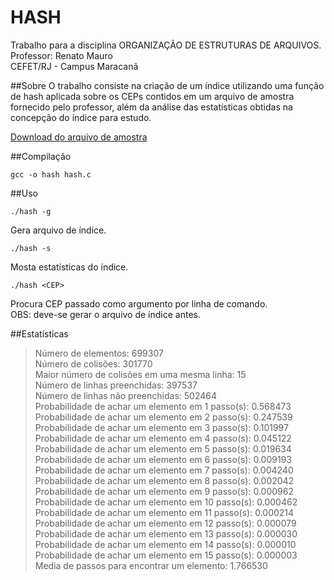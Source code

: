 # HASH
Trabalho para a disciplina ORGANIZAÇÃO DE ESTRUTURAS DE ARQUIVOS.  
Professor: Renato Mauro  
CEFET/RJ - Campus Maracanã

##Sobre
O trabalho consiste na criação de um índice utilizando uma função de hash aplicada sobre os CEPs contidos em um arquivo de amostra fornecido pelo professor, além da análise das estatísticas obtidas na concepção do índice para estudo.

[Download do arquivo de amostra](https://www.dropbox.com/sh/ow81qsfo4prvquu/AACNyR9TD9kE_0Om90rmtjwqa/Aula4?dl=0&preview=cep.dat)

##Compilação
```{r, engine='bash'}
gcc -o hash hash.c
```

##Uso
```{r, engine='bash'}
./hash -g
```
Gera arquivo de índice.  
```{r, engine='bash'}
./hash -s
```
Mosta estatísticas do índice.  
```{r, engine='bash'}
./hash <CEP>
```
Procura CEP passado como argumento por linha de comando.  
OBS: deve-se gerar o arquivo de índice antes.

##Estatísticas
>Número de elementos: 699307  
>Número de colisões: 301770  
>Maior número de colisões em uma mesma linha: 15  
>Número de linhas preenchidas: 397537  
>Número de linhas não preenchidas: 502464  
>Probabilidade de achar um elemento em 1 passo(s): 0.568473  
>Probabilidade de achar um elemento em 2 passo(s): 0.247539  
>Probabilidade de achar um elemento em 3 passo(s): 0.101997  
>Probabilidade de achar um elemento em 4 passo(s): 0.045122  
>Probabilidade de achar um elemento em 5 passo(s): 0.019634  
>Probabilidade de achar um elemento em 6 passo(s): 0.009193  
>Probabilidade de achar um elemento em 7 passo(s): 0.004240  
>Probabilidade de achar um elemento em 8 passo(s): 0.002042  
>Probabilidade de achar um elemento em 9 passo(s): 0.000962  
>Probabilidade de achar um elemento em 10 passo(s): 0.000462  
>Probabilidade de achar um elemento em 11 passo(s): 0.000214  
>Probabilidade de achar um elemento em 12 passo(s): 0.000079  
>Probabilidade de achar um elemento em 13 passo(s): 0.000030  
>Probabilidade de achar um elemento em 14 passo(s): 0.000010  
>Probabilidade de achar um elemento em 15 passo(s): 0.000003  
>Media de passos para encontrar um elemento: 1.766530  
